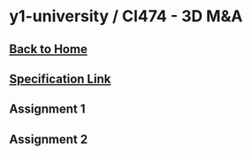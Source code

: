 # y1-university / CI474 - 3D M&A

## [Back to Home](https://github.com/summerysaturn/y1-university)

## [Specification Link](CI474-Specification.pdf)

## Assignment 1

## Assignment 2
